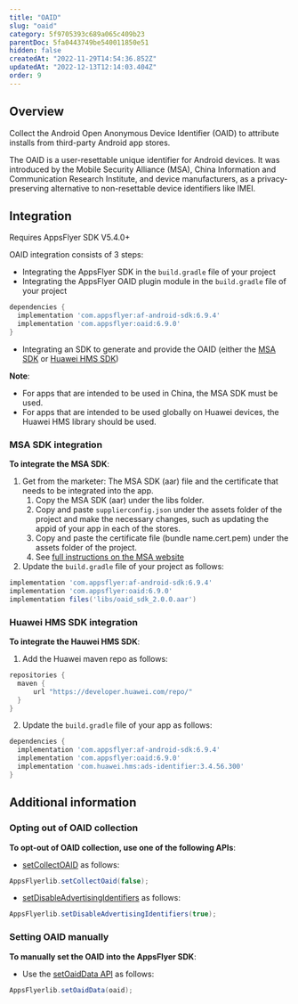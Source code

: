 ```yaml
---
title: "OAID"
slug: "oaid"
category: 5f9705393c689a065c409b23
parentDoc: 5fa0443749be540011850e51
hidden: false
createdAt: "2022-11-29T14:54:36.852Z"
updatedAt: "2022-12-13T12:14:03.404Z"
order: 9
---
```

## Overview

Collect the Android Open Anonymous Device Identifier (OAID) to attribute installs from third-party Android app stores.

The OAID is a user-resettable unique identifier for Android devices. It was introduced by the Mobile Security Alliance (MSA), China Information and Communication Research Institute, and device manufacturers, as a privacy-preserving alternative to non-resettable device identifiers like IMEI.

## Integration

Requires AppsFlyer SDK V5.4.0+

OAID integration consists of 3 steps:

- Integrating the AppsFlyer SDK in the `build.gradle` file of your project
- Integrating the AppsFlyer OAID plugin module in the `build.gradle` file of your project

```groovy
dependencies {
  implementation 'com.appsflyer:af-android-sdk:6.9.4'
  implementation 'com.appsflyer:oaid:6.9.0'
}
```

- Integrating an SDK to generate and provide the OAID (either the [MSA SDK](#msa-sdk-integration) or [Huawei HMS SDK](#huawei-hms-sdk-integration))

**Note**:

- For apps that are intended to be used in China, the MSA SDK must be used.
- For apps that are intended to be used globally on Huawei devices, the Huawei HMS library should be used.

### MSA SDK integration

**To integrate the MSA SDK**:

1. Get from the marketer: The MSA SDK (aar) file and the certificate that needs to be integrated into the app.
    1. Copy the MSA SDK (aar) under the libs folder.
    2. Copy and paste `supplierconfig.json` under the assets folder of the project and make the necessary changes, such as updating the appid of your app in each of the stores.
    3. Copy and paste the certificate file (bundle name.cert.pem) under the assets folder of the project.
    4. See [full instructions on the MSA website](http://www.msa-alliance.cn/col.jsp?id=120)
2. Update the `build.gradle` file of your project as follows:

```groovy
implementation 'com.appsflyer:af-android-sdk:6.9.4'
implementation 'com.appsflyer:oaid:6.9.0'
implementation files('libs/oaid_sdk_2.0.0.aar')
```

### Huawei HMS SDK integration

**To integrate the Hauwei HMS SDK**:

1. Add the Huawei maven repo as follows:

```groovy
repositories {
  maven {
      url "https://developer.huawei.com/repo/"
  }
}
```

2. Update the `build.gradle` file of your app as follows:

```groovy
dependencies {
  implementation 'com.appsflyer:af-android-sdk:6.9.4'
  implementation 'com.appsflyer:oaid:6.9.0'
  implementation 'com.huawei.hms:ads-identifier:3.4.56.300'
}
```

## Additional information

### Opting out of OAID collection

**To opt-out of OAID collection, use one of the following APIs**:

- [setCollectOAID](https://dev.appsflyer.com/hc/docs/android-sdk-reference-appsflyerlib#setcollectoaid) as follows:

``` java
AppsFlyerlib.setCollectOaid(false);
```

- [setDisableAdvertisingIdentifiers](https://dev.appsflyer.com/hc/docs/android-sdk-reference-appsflyerlib#setdisableadvertisingidentifiers) as follows:

``` java
AppsFlyerlib.setDisableAdvertisingIdentifiers(true);
```

### Setting OAID manually

**To manually set the OAID into the AppsFlyer SDK**:

- Use the [setOaidData API](https://dev.appsflyer.com/hc/docs/android-sdk-reference-appsflyerlib#setoaiddata) as follows:

``` java
AppsFlyerlib.setOaidData(oaid);
```
